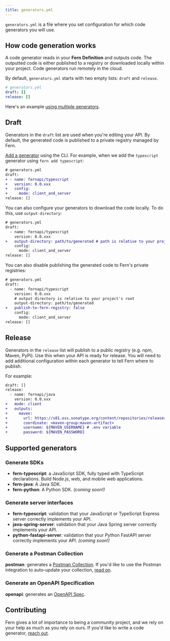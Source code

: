 ```yaml
---
title: generators.yml
---
```


`generators.yml` is a file where you set configuration for which code generators you will use.

## How code generation works

A code generator reads in your **Fern Definition** and outputs code. The outputted code is either published to a registry or downloaded locally within your project. Code generators run remotely in the cloud.

By default, `generators.yml` starts with two empty lists: `draft` and `release`.

```yml
# generators.yml
draft: []
release: []
```

Here's an example [using multiple generators](https://github.com/fern-api/fern-examples/blob/main/fern/api/generators.yml).

## Draft

Generators in the `draft` list are used when you're editing your API. By default, the generated code is published to a private registry managed by Fern.

[Add a generator](../cli/add.md) using the CLI. For example, when we add the `typescript` generator using `fern add typescript`:

```diff
# generators.yml
draft:
+ - name: fernapi/typescript
+   version: 0.0.xxx
+   config:
+     mode: client_and_server
release: []
```

You can also configure your generators to download the code locally. To do this, use `output-directory`:

```diff
# generators.yml
draft:
  - name: fernapi/typescript
    version: 0.0.xxx
+   output-directory: path/to/generated # path is relative to your project's root
    config:
      mode: client_and_server
release: []
```

You can also disable publishing the generated code to Fern's private registries:

```diff
# generators.yml
draft:
  - name: fernapi/typescript
    version: 0.0.xxx
    # output directory is relative to your project's root
    output-directory: path/to/generated
+   publish-to-fern-registry: false
    config:
      mode: client_and_server
release: []
```

## Release

Generators in the `release` list will publish to a public registry (e.g. npm, Maven, PyPi). Use this when your API is ready for release. You will need to add additional configuration within each generator to tell Fern where to publish.

For example:

```diff
draft: []
release:
  - name: fernapi/java
    version: 0.0.xxx
+   mode: client
+   outputs:
+     maven:
+       url: https://s01.oss.sonatype.org/content/repositories/releases/
+       coordinate: <maven-group:maven-artifact>
+       username: ${MAVEN_USERNAME} # .env variable
+       password: ${MAVEN_PASSWORD}
```

## Supported generators

### Generate SDKs

- **fern-typescript**: a JavaScript SDK, fully typed with TypeScript declarations. Build Node.js, web, and mobile web applications.
- **fern-java**: A Java SDK.
- **fern-python**: A Python SDK. _(coming soon!)_

### Generate server interfaces

- **fern-typescript**: validation that your JavaScript or TypeScript Express server correctly implements your API.
- **java-spring-server**: validation that your Java Spring server correctly implements your API.
- **python-fastapi-server**: validation that your Python FastAPI server correctly implements your API. _(coming soon!)_

### Generate a Postman Collection

**postman**: generates a [Postman Collection](https://www.postman.com/collection). If you'd like to use the Postman integration to auto-update your collection, [read on](../features/postman.md).

### Generate an OpenAPI Specification

**openapi**: generates an [OpenAPI Spec](https://swagger.io/resources/open-api/).

## Contributing

Fern gives a lot of importance to being a community project, and we rely on your help as much as you rely on ours. If you'd like to write a code generator, [reach out](mailto:hey@buildwithfern.com?subject=I'm%20interested%20in%20writing%20a%20code%20generator).
